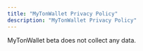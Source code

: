 ```yaml
---
title: "MyTonWallet Privacy Policy"
description: "MyTonWallet Privacy Policy"
---
```


MyTonWallet beta does not collect any data.
